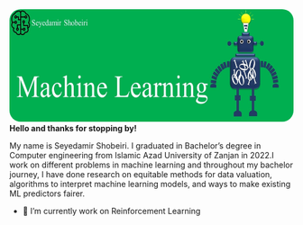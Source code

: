  <img src="1.jpg" alt="Machine_Learning" width="1000" height="200" style="border-radius:20px"> 
<b>Hello and thanks for stopping by!</b>

My name is Seyedamir Shobeiri.
I graduated in Bachelor’s degree in Computer engineering from Islamic Azad University of Zanjan in 2022.I work on different problems in machine learning and throughout my bachelor journey, I have done research on equitable methods for data valuation, algorithms to interpret machine learning models, and ways to make existing ML predictors fairer.

- 🌱 I’m currently work on Reinforcement Learning


